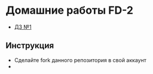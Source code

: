Домашние работы FD-2
====================

- [ДЗ №1](./homework-1)

## Инструкция

- Сделайте fork данного репозитория в свой аккаунт
- 
